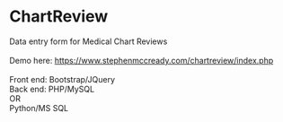 # ChartReview
Data entry form for Medical Chart Reviews<br/>
<br/>
Demo here: https://www.stephenmccready.com/chartreview/index.php<br/>
<br/>
Front end:  Bootstrap/JQuery<br/>
Back end:   PHP/MySQL<br/>
            OR <br/>
            Python/MS SQL<br/>
